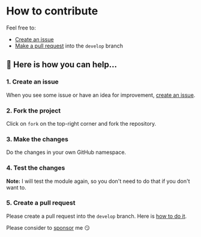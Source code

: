 # How to contribute

Feel free to:

- [Create an issue](https://help.github.com/articles/creating-an-issue/)
- [Make a pull request](https://services.github.com/on-demand/github-cli/open-pull-request-github) into the `develop` branch

## :wrench: Here is how you can help...

### 1. Create an issue

When you see some issue or have an idea for improvement, [create an issue](https://github.com/monolithprojects/terraform-libvirt-vm/issues).

### 2. Fork the project

Click on `fork` on the top-right corner and fork the repository.

### 3. Make the changes

Do the changes in your own GitHub namespace.

### 4. Test the changes

**Note:** I will test the module again, so you don't need to do that if you don't want to.

### 5. Create a pull request

Please create a pull request into the `develop` branch. Here is [how to do it](https://help.github.com/en/github/collaborating-with-issues-and-pull-requests/creating-a-pull-request-from-a-fork).


Please consider to [sponsor](https://github.com/sponsors/monolithprojects) me :smirk: